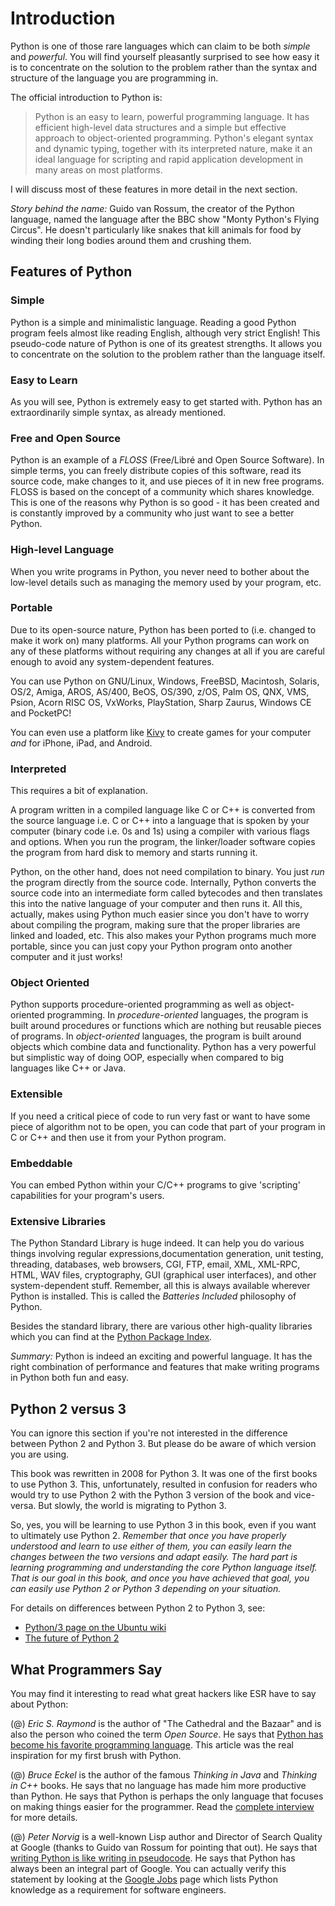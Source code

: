 # Introduction #

Python is one of those rare languages which can claim to be both
*simple* and *powerful*.  You will find yourself pleasantly surprised
to see how easy it is to concentrate on the solution to the problem
rather than the syntax and structure of the language you are
programming in.

The official introduction to Python is:

> Python is an easy to learn, powerful programming language. It has
> efficient high-level data structures and a simple but effective
> approach to object-oriented programming. Python's elegant syntax and
> dynamic typing, together with its interpreted nature, make it an
> ideal language for scripting and rapid application development in
> many areas on most platforms.

I will discuss most of these features in more detail in the next
section.

*Story behind the name:* Guido van Rossum, the creator of the Python
language, named the language after the BBC show "Monty Python's Flying
Circus". He doesn't particularly like snakes that kill animals for
food by winding their long bodies around them and crushing them.

## Features of Python ##

### Simple ###

Python is a simple and minimalistic language. Reading a good Python
program feels almost like reading English, although very strict
English! This pseudo-code nature of Python is one of its greatest
strengths. It allows you to concentrate on the solution to the problem
rather than the language itself.

### Easy to Learn ###

As you will see, Python is extremely easy to get started with. Python
has an extraordinarily simple syntax, as already mentioned.

### Free and Open Source ###

Python is an example of a *FLOSS* (Free/Libré and Open Source
Software). In simple terms, you can freely distribute copies of this
software, read its source code, make changes to it, and use pieces of
it in new free programs. FLOSS is based on the concept of a community
which shares knowledge. This is one of the reasons why Python is so
good - it has been created and is constantly improved by a community
who just want to see a better Python.

### High-level Language ###

When you write programs in Python, you never need to bother about the
low-level details such as managing the memory used by your program,
etc.

### Portable ###

Due to its open-source nature, Python has been ported to (i.e. changed
to make it work on) many platforms. All your Python programs can work
on any of these platforms without requiring any changes at all if you
are careful enough to avoid any system-dependent features.

You can use Python on GNU/Linux, Windows, FreeBSD, Macintosh, Solaris,
OS/2, Amiga, AROS, AS/400, BeOS, OS/390, z/OS, Palm OS, QNX, VMS, Psion,
Acorn RISC OS, VxWorks, PlayStation, Sharp Zaurus, Windows CE and
PocketPC!

You can even use a platform like [Kivy](http://kivy.org) to create
games for your computer *and* for iPhone, iPad, and Android.

### Interpreted ###

This requires a bit of explanation.

A program written in a compiled language like C or C++ is converted
from the source language i.e. C or C++ into a language that is spoken
by your computer (binary code i.e. 0s and 1s) using a compiler with
various flags and options. When you run the program, the linker/loader
software copies the program from hard disk to memory and starts
running it.

Python, on the other hand, does not need compilation to binary. You
just *run* the program directly from the source code. Internally,
Python converts the source code into an intermediate form called
bytecodes and then translates this into the native language of your
computer and then runs it. All this, actually, makes using Python much
easier since you don't have to worry about compiling the program,
making sure that the proper libraries are linked and loaded, etc. This
also makes your Python programs much more portable, since you can just
copy your Python program onto another computer and it just works!

### Object Oriented ###

Python supports procedure-oriented programming as well as
object-oriented programming. In *procedure-oriented* languages, the
program is built around procedures or functions which are nothing but
reusable pieces of programs. In *object-oriented* languages, the
program is built around objects which combine data and
functionality. Python has a very powerful but simplistic way of doing
OOP, especially when compared to big languages like C++ or Java.

### Extensible ###

If you need a critical piece of code to run very fast or want to have
some piece of algorithm not to be open, you can code that part of your
program in C or C++ and then use it from your Python program.

### Embeddable ###

You can embed Python within your C/C++ programs to give 'scripting'
capabilities for your program's users.

### Extensive Libraries ###

The Python Standard Library is huge indeed. It can help you do various
things involving regular expressions,documentation generation, unit
testing, threading, databases, web browsers, CGI, FTP, email, XML,
XML-RPC, HTML, WAV files, cryptography, GUI (graphical user
interfaces), and other system-dependent stuff. Remember, all this is
always available wherever Python is installed. This is called the
*Batteries Included* philosophy of Python.

Besides the standard library, there are various other high-quality
libraries which you can find at the
[Python Package Index](http://pypi.python.org/pypi).

*Summary:* Python is indeed an exciting and powerful language. It has
the right combination of performance and features that make writing
programs in Python both fun and easy.

## Python 2 versus 3 ##

You can ignore this section if you're not interested in the difference
between Python 2 and Python 3. But please do be aware of which version
you are using.

This book was rewritten in 2008 for Python 3. It was one of the first
books to use Python 3. This, unfortunately, resulted in confusion for
readers who would try to use Python 2 with the Python 3 version of the
book and vice-versa. But slowly, the world is migrating to Python 3.

So, yes, you will be learning to use Python 3 in this book, even if
you want to ultimately use Python 2. *Remember that once you have
properly understood and learn to use either of them, you can easily
learn the changes between the two versions and adapt easily. The hard
part is learning programming and understanding the core Python
language itself. That is our goal in this book, and once you have
achieved that goal, you can easily use Python 2 or Python 3 depending
on your situation.*

For details on differences between Python 2 to Python 3, see:

- [Python/3 page on the Ubuntu wiki](https://wiki.ubuntu.com/Python/3)
- [The future of Python 2](http://lwn.net/Articles/547191/)

## What Programmers Say ##

You may find it interesting to read what great hackers like ESR have
to say about Python:

(@) *Eric S. Raymond* is the author of "The Cathedral and the Bazaar"
and is also the person who coined the term *Open Source*. He says that
[Python has become his favorite programming language](http://www.python.org/about/success/esr/). This
article was the real inspiration for my first brush with Python.

(@) *Bruce Eckel* is the author of the famous *Thinking in Java* and
*Thinking in C++* books. He says that no language has made him more
productive than Python. He says that Python is perhaps the only
language that focuses on making things easier for the programmer. Read
the [complete interview](http://www.artima.com/intv/aboutme.html) for
more details.

(@) *Peter Norvig* is a well-known Lisp author and Director of Search
Quality at Google (thanks to Guido van Rossum for pointing that
out). He says that
[writing Python is like writing in pseudocode](https://news.ycombinator.com/item?id=1803815). He
says that Python has always been an integral part of Google. You can
actually verify this statement by looking at the
[Google Jobs](http://www.google.com/jobs/index.html) page which lists
Python knowledge as a requirement for software engineers.

